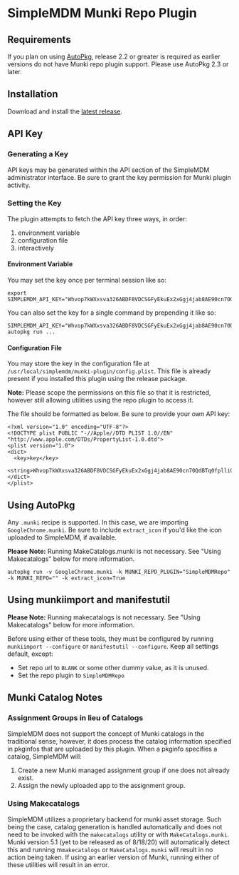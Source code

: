 # SimpleMDM Munki Repo Plugin

## Requirements

If you plan on using [AutoPkg](https://github.com/autopkg/autopkg), release 2.2 or greater is required as earlier versions do not have Munki repo plugin support. Please use AutoPkg 2.3 or later.

## Installation

Download and install the [latest release](https://github.com/SimpleMDM/munki-plugin/releases/latest).

## API Key

### Generating a Key

API keys may be generated within the API section of the SimpleMDM administrator interface. Be sure to grant the key permission for Munki plugin activity. 

### Setting the Key

The plugin attempts to fetch the API key three ways, in order:

1. environment variable
1. configuration file
1. interactively

#### Environment Variable

You may set the key once per terminal session like so:

```
export SIMPLEMDM_API_KEY="Whvop7kWXxsva326ABDF8VDCSGFyEkuEx2xGgj4jab8AE90cn70QdBTq0fplli0a" 
```

You can also set the key for a single command by prepending it like so:

```
SIMPLEMDM_API_KEY="Whvop7kWXxsva326ABDF8VDCSGFyEkuEx2xGgj4jab8AE90cn70QdBTq0fplli0a" autopkg run ...
```

#### Configuration File

You may store the key in the configuration file at `/usr/local/simplemdm/munki-plugin/config.plist`. This file is already present if you installed this plugin using the release package. 

**Note:** Please scope the permissions on this file so that it is restricted, however still allowing utilities using the repo plugin to access it.

The file should be formatted as below. Be sure to provide your own API key:

```
<?xml version="1.0" encoding="UTF-8"?>
<!DOCTYPE plist PUBLIC "-//Apple//DTD PLIST 1.0//EN" "http://www.apple.com/DTDs/PropertyList-1.0.dtd">
<plist version="1.0">
<dict>
  <key>key</key>
  <string>Whvop7kWXxsva326ABDF8VDCSGFyEkuEx2xGgj4jab8AE90cn70QdBTq0fplli0a</string>
</dict>
</plist>
```

## Using AutoPkg

Any `.munki` recipe is supported. In this case, we are importing `GoogleChrome.munki`. Be sure to include `extract_icon` if you'd like the icon uploaded to SimpleMDM, if available.

**Please Note:** Running MakeCatalogs.munki is not necessary. See "Using Makecatalogs" below for more information.

```
autopkg run -v GoogleChrome.munki -k MUNKI_REPO_PLUGIN="SimpleMDMRepo" -k MUNKI_REPO="" -k extract_icon=True
```

## Using munkiimport and manifestutil

**Please Note:** Running makecatalogs is not necessary. See "Using Makecatalogs" below for more information.

Before using either of these tools, they must be configured by running `munkiimport --configure` or `manifestutil --configure`. Keep all settings default, except:
- Set repo url to `BLANK` or some other dummy value, as it is unused.
- Set the repo plugin to `SimpleMDMRepo`

## Munki Catalog Notes

### Assignment Groups in lieu of Catalogs 

SimpleMDM does not support the concept of Munki catalogs in the traditional sense, however, it does process the catalog information specified in pkginfos that are uploaded by this plugin. When a pkginfo specifies a catalog, SimpleMDM will:
1. Create a new Munki managed assignment group if one does not already exist.
1. Assign the newly uploaded app to the assignment group.

### Using Makecatalogs

SimpleMDM utilizes a proprietary backend for munki asset storage. Such being the case, catalog generation is handled automatically and does not need to be invoked with the `makecatalogs` utility or with `MakeCatalogs.munki`. Munki version 5.1 (yet to be released as of 8/18/20) will automatically detect this and running m`makecatalogs` or `MakeCatalogs.munki` will result in no action being taken. If using an earlier version of Munki, running either of these utilities will result in an error.

